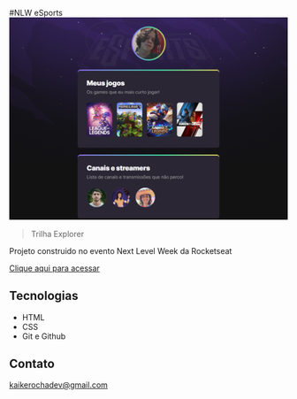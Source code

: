 #NLW eSports 
![preview](./.github/preview.png)
> Trilha Explorer

Projeto construido no evento Next Level Week da Rocketseat

[Clique aqui para acessar](https://kaikerochadev.github.io/nlw-esports-explorer/)


## Tecnologias

- HTML
- CSS
- Git e Github

## Contato

kaikerochadev@gmail.com